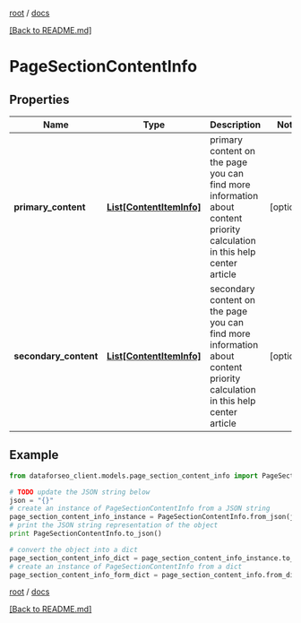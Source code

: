 [root](./../ "root") / [docs](./ "docs")

[[Back to README.md]](./../README.md "[Back to README.md]")

# PageSectionContentInfo

## Properties

Name | Type | Description | Notes
------------ | ------------- | ------------- | -------------
**primary_content** | [**List[ContentItemInfo]**](ContentItemInfo.md) | primary content on the page you can find more information about content priority calculation in this help center article | [optional]
**secondary_content** | [**List[ContentItemInfo]**](ContentItemInfo.md) | secondary content on the page you can find more information about content priority calculation in this help center article | [optional]

## Example

```python
from dataforseo_client.models.page_section_content_info import PageSectionContentInfo

# TODO update the JSON string below
json = "{}"
# create an instance of PageSectionContentInfo from a JSON string
page_section_content_info_instance = PageSectionContentInfo.from_json(json)
# print the JSON string representation of the object
print PageSectionContentInfo.to_json()

# convert the object into a dict
page_section_content_info_dict = page_section_content_info_instance.to_dict()
# create an instance of PageSectionContentInfo from a dict
page_section_content_info_form_dict = page_section_content_info.from_dict(page_section_content_info_dict)
```

  

[root](./../ "root") / [docs](./ "docs")

[[Back to README.md]](./../README.md "[Back to README.md]")